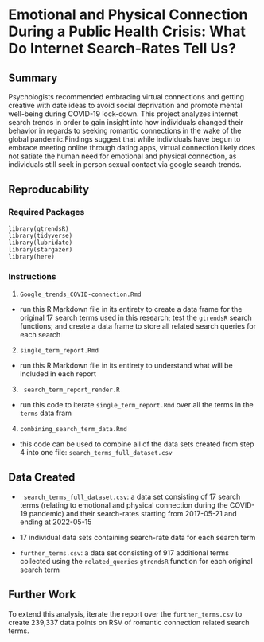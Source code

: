 # Emotional and Physical Connection During a Public Health Crisis: What Do Internet Search-Rates Tell Us?

## Summary

Psychologists recommended embracing virtual connections and getting creative with date ideas to avoid social deprivation and promote mental well-being during COVID-19 lock-down. This project analyzes internet search trends in order to gain insight into how individuals changed their behavior in regards to seeking romantic connections in the wake of the global pandemic.Findings suggest that while individuals have begun to embrace meeting online through dating apps, virtual connection likely does not satiate the human need for emotional and physical connection, as individuals still seek in person sexual contact via google search trends.



## Reproducability 

### Required Packages

```
library(gtrendsR)
library(tidyverse)
library(lubridate)
library(stargazer)
library(here)
```

### Instructions 

1. ```Google_trends_COVID-connection.Rmd```

* run this R Markdown file in its entirety to create a data frame for the original 17 search terms used in this research; test the ```gtrendsR``` search functions; and create a data frame to store all related search queries for each search

2. ```single_term_report.Rmd```

* run this R Markdown file in its entirety to understand what will be included in each report 

3. ``` search_term_report_render.R```

* run this code to iterate ```single_term_report.Rmd``` over all the terms in the ```terms``` data fram

4. ```combining_search_term_data.Rmd```

* this code can be used to combine all of the data sets created from step 4 into one file: ```search_terms_full_dataset.csv```



## Data Created 

* ``` search_terms_full_dataset.csv```: a data set consisting of 17 search terms (relating to emotional and physical connection during the COVID-19 pandemic) and their search-rates starting from 2017-05-21 and ending at 2022-05-15

* 17 individual data sets containing search-rate data for each search term

* ```further_terms.csv```: a data set consisting of 917 additional terms collected using the ```related_queries``` ```gtrendsR``` function for each original search term


## Further Work

To extend this analysis, iterate the report over the ```further_terms.csv``` to create 239,337 data points on RSV of romantic connection related search terms. 